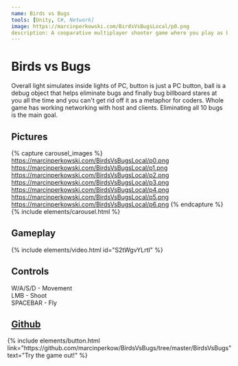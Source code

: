 ```yaml
---
name: Birds vs Bugs
tools: [Unity, C#, Network]
image: https://marcinperkowski.com/BirdsVsBugsLocal/p0.png
description: A cooparative multiplayer shooter game where you play as birds trying to get rid off pesky bugs!
---
```


# Birds vs Bugs

Overall light simulates inside lights of PC, button is just a PC button, ball is a debug object that helps eliminate bugs and finally bug billboard stares at you all the time and you can't get rid off it as a metaphor for coders. Whole game has working networking with host and clients. Eliminating all 10 bugs is the main goal.

## Pictures

{% capture carousel_images %}
https://marcinperkowski.com/BirdsVsBugsLocal/p0.png
https://marcinperkowski.com/BirdsVsBugsLocal/p1.png
https://marcinperkowski.com/BirdsVsBugsLocal/p2.png
https://marcinperkowski.com/BirdsVsBugsLocal/p3.png
https://marcinperkowski.com/BirdsVsBugsLocal/p4.png
https://marcinperkowski.com/BirdsVsBugsLocal/p5.png
https://marcinperkowski.com/BirdsVsBugsLocal/p6.png
{% endcapture %}
{% include elements/carousel.html %}

## Gameplay

{% include elements/video.html id="S2tWgvYLrtI" %}

## Controls

W/A/S/D  - Movement\
LMB      - Shoot\
SPACEBAR - Fly

## [Github](https://github.com/marcinperkow/BirdsVsBugs)

<p class="text-center" style="display: flex;justify-content: center;">
{% include elements/button.html link="https://github.com/marcinperkow/BirdsVsBugs/tree/master/BirdsVsBugs" text="Try the game out!" %}
</p>